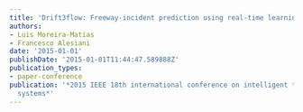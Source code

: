 ```yaml
---
title: 'Drift3flow: Freeway-incident prediction using real-time learning'
authors:
- Luis Moreira-Matias
- Francesco Alesiani
date: '2015-01-01'
publishDate: '2015-01-01T11:44:47.589888Z'
publication_types:
- paper-conference
publication: '*2015 IEEE 18th international conference on intelligent transportation
  systems*'
---
```

